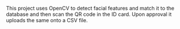 This project uses OpenCV to detect facial features and match it to the database and then scan the QR code in the ID card. 
Upon approval it uploads the same onto a CSV file.
